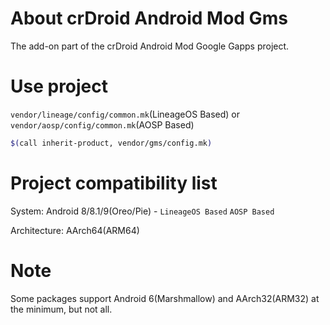 # About crDroid Android Mod Gms
The add-on part of the crDroid Android Mod Google Gapps project.

# Use project
`vendor/lineage/config/common.mk`(LineageOS Based) or `vendor/aosp/config/common.mk`(AOSP Based)
```bash
$(call inherit-product, vendor/gms/config.mk)
```

# Project compatibility list
System:
Android 8/8.1/9(Oreo/Pie) - `LineageOS Based` `AOSP Based`

Architecture:
AArch64(ARM64)

# Note
Some packages support Android 6(Marshmallow) and AArch32(ARM32) at the minimum, but not all.
